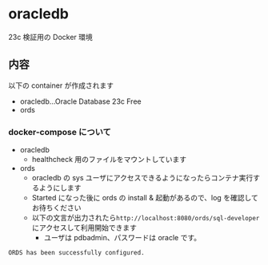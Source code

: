 # oracledb

23c 検証用の Docker 環境

## 内容

以下の container が作成されます

- oracledb…Oracle Database 23c Free
- ords

### docker-compose について

- oracledb
  - healthcheck 用のファイルをマウントしています
- ords
  - oracledb の sys ユーザにアクセスできるようになったらコンテナ実行するようにします
  - Started になった後に ords の install & 起動があるので、log を確認してお待ちください
  - 以下の文言が出力されたら`http://localhost:8080/ords/sql-developer`にアクセスして利用開始できます
    - ユーザは pdbadmin、パスワードは oracle です。

```bash
ORDS has been successfully configured.
```

